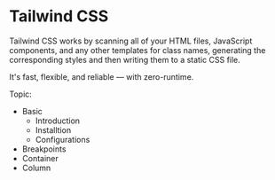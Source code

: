 # Tailwind CSS

Tailwind CSS works by scanning all of your HTML files, JavaScript components, and any other templates for class names, generating the corresponding styles and then writing them to a static CSS file.

It's fast, flexible, and reliable — with zero-runtime.

Topic:

- Basic
  - Introduction
  - Installtion
  - Configurations
- Breakpoints
- Container
- Column
